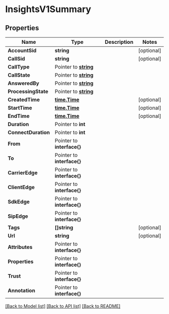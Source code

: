 # InsightsV1Summary

## Properties

Name | Type | Description | Notes
------------ | ------------- | ------------- | -------------
**AccountSid** | **string** |  |[optional] 
**CallSid** | **string** |  |[optional] 
**CallType** | Pointer to [**string**](SummaryEnumCallType.md) |  |
**CallState** | Pointer to [**string**](SummaryEnumCallState.md) |  |
**AnsweredBy** | Pointer to [**string**](SummaryEnumAnsweredBy.md) |  |
**ProcessingState** | Pointer to [**string**](SummaryEnumProcessingState.md) |  |
**CreatedTime** | [**time.Time**](time.Time.md) |  |[optional] 
**StartTime** | [**time.Time**](time.Time.md) |  |[optional] 
**EndTime** | [**time.Time**](time.Time.md) |  |[optional] 
**Duration** | Pointer to **int** |  |
**ConnectDuration** | Pointer to **int** |  |
**From** | Pointer to **interface{}** |  |
**To** | Pointer to **interface{}** |  |
**CarrierEdge** | Pointer to **interface{}** |  |
**ClientEdge** | Pointer to **interface{}** |  |
**SdkEdge** | Pointer to **interface{}** |  |
**SipEdge** | Pointer to **interface{}** |  |
**Tags** | **[]string** |  |[optional] 
**Url** | **string** |  |[optional] 
**Attributes** | Pointer to **interface{}** |  |
**Properties** | Pointer to **interface{}** |  |
**Trust** | Pointer to **interface{}** |  |
**Annotation** | Pointer to **interface{}** |  |

[[Back to Model list]](../README.md#documentation-for-models) [[Back to API list]](../README.md#documentation-for-api-endpoints) [[Back to README]](../README.md)


